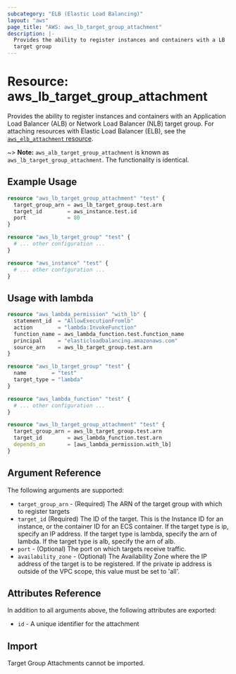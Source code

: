 ```yaml
---
subcategory: "ELB (Elastic Load Balancing)"
layout: "aws"
page_title: "AWS: aws_lb_target_group_attachment"
description: |-
  Provides the ability to register instances and containers with a LB
  target group
---
```


# Resource: aws_lb_target_group_attachment

Provides the ability to register instances and containers with an Application Load Balancer (ALB) or Network Load Balancer (NLB) target group. For attaching resources with Elastic Load Balancer (ELB), see the [`aws_elb_attachment` resource](/docs/providers/aws/r/elb_attachment.html).

~> **Note:** `aws_alb_target_group_attachment` is known as `aws_lb_target_group_attachment`. The functionality is identical.

## Example Usage

```terraform
resource "aws_lb_target_group_attachment" "test" {
  target_group_arn = aws_lb_target_group.test.arn
  target_id        = aws_instance.test.id
  port             = 80
}

resource "aws_lb_target_group" "test" {
  # ... other configuration ...
}

resource "aws_instance" "test" {
  # ... other configuration ...
}
```

## Usage with lambda

```terraform
resource "aws_lambda_permission" "with_lb" {
  statement_id  = "AllowExecutionFromlb"
  action        = "lambda:InvokeFunction"
  function_name = aws_lambda_function.test.function_name
  principal     = "elasticloadbalancing.amazonaws.com"
  source_arn    = aws_lb_target_group.test.arn
}

resource "aws_lb_target_group" "test" {
  name        = "test"
  target_type = "lambda"
}

resource "aws_lambda_function" "test" {
  # ... other configuration ...
}

resource "aws_lb_target_group_attachment" "test" {
  target_group_arn = aws_lb_target_group.test.arn
  target_id        = aws_lambda_function.test.arn
  depends_on       = [aws_lambda_permission.with_lb]
}
```

## Argument Reference

The following arguments are supported:

* `target_group_arn` - (Required) The ARN of the target group with which to register targets
* `target_id` (Required) The ID of the target. This is the Instance ID for an instance, or the container ID for an ECS container. If the target type is ip, specify an IP address. If the target type is lambda, specify the arn of lambda. If the target type is alb, specify the arn of alb.
* `port` - (Optional) The port on which targets receive traffic.
* `availability_zone` - (Optional) The Availability Zone where the IP address of the target is to be registered. If the private ip address is outside of the VPC scope, this value must be set to 'all'.

## Attributes Reference

In addition to all arguments above, the following attributes are exported:

* `id` - A unique identifier for the attachment

## Import

Target Group Attachments cannot be imported.

